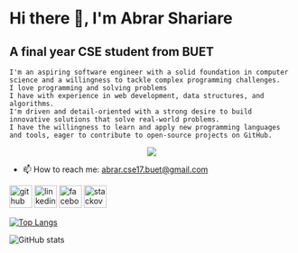 # Hi there 👋, I'm Abrar Shariare
## A final year CSE student from BUET

    
    I'm an aspiring software engineer with a solid foundation in computer science and a willingness to tackle complex programming challenges.
    I love programming and solving problems
    I have with experience in web development, data structures, and algorithms.
    I'm driven and detail-oriented with a strong desire to build innovative solutions that solve real-world problems.
    I have the willingness to learn and apply new programming languages and tools, eager to contribute to open-source projects on GitHub.

<p align="center">
  <a href="https://skillicons.dev">
    <img src="https://skillicons.dev/icons?i=c,cpp,cs,java,py,django,html,bash,latex,bootstrap,git,linux,eclipse,,vscode,vim,regex,figma,unity&theme=light&perline=9" />
  </a>
</p>

<!---
[![Skills](https://skillicons.dev/icons?i=c,cpp,cs,java,py,django,html,bash,latex,bootstrap,git,linux,eclipse,,vscode,vim,regex,figma,unity&theme=light&perline=9)](https://skillicons.dev)
-->



- 📫 How to reach me: abrar.cse17.buet@gmail.com 


[<img src='https://cdn.jsdelivr.net/npm/simple-icons@3.0.1/icons/github.svg' alt='github' height='40'>](https://github.com/grindelwald007)  [<img src='https://cdn.jsdelivr.net/npm/simple-icons@3.0.1/icons/linkedin.svg' alt='linkedin' height='40'>](https://www.linkedin.com/in/abrar-shariare//)  [<img src='https://cdn.jsdelivr.net/npm/simple-icons@3.0.1/icons/facebook.svg' alt='facebook' height='40'>](https://www.facebook.com/abrar.shariare.1)  [<img src='https://cdn.jsdelivr.net/npm/simple-icons@3.0.1/icons/stackoverflow.svg' alt='stackoverflow' height='40'>](https://stackoverflow.com/users/17476023/abrar-shariare)  

[![Top Langs](https://github-readme-stats.vercel.app/api/top-langs/?username=grindelwald007)](https://github.com/anuraghazra/github-readme-stats)

![GitHub stats](https://github-readme-stats.vercel.app/api?username=grindelwald007&show_icons=true)  

